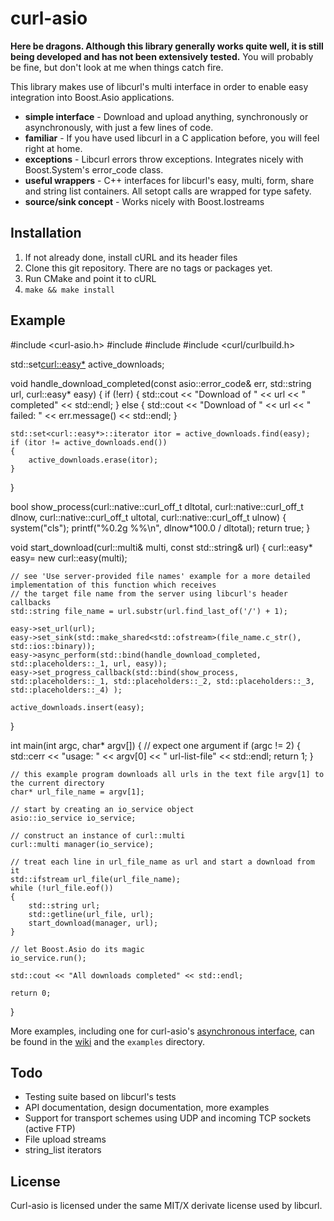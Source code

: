 curl-asio
=========

**Here be dragons. Although this library generally works quite well, it is still being developed and has not been extensively tested.** You will probably be fine, but don't look at me when things catch fire.

This library makes use of libcurl's multi interface in order to enable easy integration into Boost.Asio applications.

* **simple interface** - Download and upload anything, synchronously or asynchronously, with just a few lines of code.
* **familiar** - If you have used libcurl in a C application before, you will feel right at home.
* **exceptions** - Libcurl errors throw exceptions. Integrates nicely with Boost.System's error_code class.
* **useful wrappers** - C++ interfaces for libcurl's easy, multi, form, share and string list containers. All setopt calls are wrapped for type safety.
* **source/sink concept** - Works nicely with Boost.Iostreams

Installation
------------
1. If not already done, install cURL and its header files
2. Clone this git repository. There are no tags or packages yet.
3. Run CMake and point it to cURL
4. `make && make install`

Example
-------

#include <curl-asio.h>
#include <iostream>
#include <fstream>
#include <curl/curlbuild.h>

std::set<curl::easy*> active_downloads;


void handle_download_completed(const asio::error_code& err, std::string url, curl::easy* easy)
{
	if (!err)
	{
		std::cout << "Download of " << url << " completed" << std::endl;
	}
	else
	{
		std::cout << "Download of " << url << " failed: " << err.message() << std::endl;
	}

	std::set<curl::easy*>::iterator itor = active_downloads.find(easy);
	if (itor != active_downloads.end())
	{
		active_downloads.erase(itor);
	}
}

bool show_process(curl::native::curl_off_t dltotal, curl::native::curl_off_t dlnow, curl::native::curl_off_t ultotal, curl::native::curl_off_t ulnow)
{
	system("cls");
	printf("%0.2g %%\n", dlnow*100.0 / dltotal);
	return true;
}

void start_download(curl::multi& multi, const std::string& url)
{
	curl::easy* easy= new curl::easy(multi);
	
	// see 'Use server-provided file names' example for a more detailed implementation of this function which receives
	// the target file name from the server using libcurl's header callbacks
	std::string file_name = url.substr(url.find_last_of('/') + 1);
	
	easy->set_url(url);
	easy->set_sink(std::make_shared<std::ofstream>(file_name.c_str(), std::ios::binary));
	easy->async_perform(std::bind(handle_download_completed, std::placeholders::_1, url, easy));
	easy->set_progress_callback(std::bind(show_process, std::placeholders::_1, std::placeholders::_2, std::placeholders::_3, std::placeholders::_4) );

	active_downloads.insert(easy);
}

int main(int argc, char* argv[])
{
	// expect one argument
	if (argc != 2)
	{
		std::cerr << "usage: " << argv[0] << " url-list-file" << std::endl;
		return 1;
	}

	// this example program downloads all urls in the text file argv[1] to the current directory
	char* url_file_name = argv[1];
	
	// start by creating an io_service object
	asio::io_service io_service;
	
	// construct an instance of curl::multi
	curl::multi manager(io_service);
	
	// treat each line in url_file_name as url and start a download from it
	std::ifstream url_file(url_file_name);
	while (!url_file.eof())
	{
		std::string url;
		std::getline(url_file, url);
		start_download(manager, url);
	}
	
	// let Boost.Asio do its magic
	io_service.run();
	
	std::cout << "All downloads completed" << std::endl;
	
	return 0;
}



More examples, including one for curl-asio's [asynchronous interface](https://github.com/mologie/curl-asio/wiki/Asynchronous-interface), can be found in the [wiki](https://github.com/mologie/curl-asio/wiki) and the `examples` directory.

Todo
----

* Testing suite based on libcurl's tests
* API documentation, design documentation, more examples
* Support for transport schemes using UDP and incoming TCP sockets (active FTP)
* File upload streams
* string_list iterators

License
-------
Curl-asio is licensed under the same MIT/X derivate license used by libcurl.
